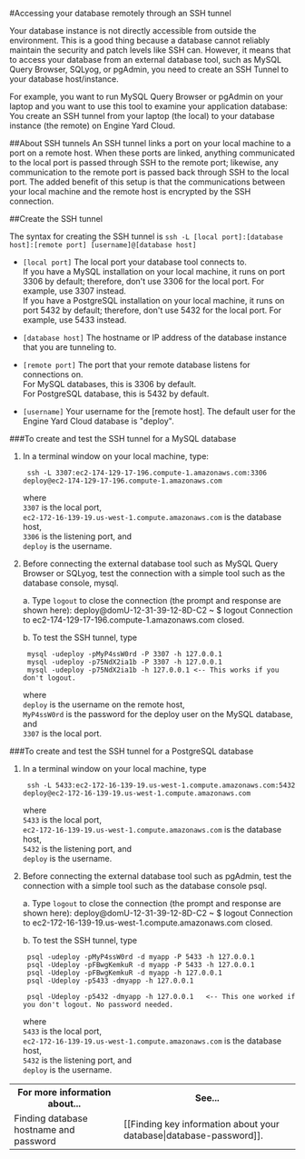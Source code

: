 #Accessing your database remotely through an SSH tunnel

Your database instance is not directly accessible from outside the environment. This is a good thing because a database cannot reliably maintain the security and patch levels like SSH can. However, it means that to access your database from an external database tool, such as MySQL Query Browser, SQLyog, or pgAdmin, you need to create an SSH Tunnel to your database host/instance.

For example, you want to run MySQL Query Browser or pgAdmin on your laptop and you want to use this tool to examine your application database: You create an SSH tunnel from your laptop (the local) to your database instance (the remote) on Engine Yard Cloud. 

##About SSH tunnels
An SSH tunnel links a port on your local machine to a port on a remote host. When these ports are linked, anything communicated to the local port is passed through SSH to the remote port; likewise, any communication to the remote port is passed back through SSH to the local port. The added benefit of this setup is that the communications between your local machine and the remote host is encrypted by the SSH connection.

##Create the SSH tunnel

The syntax for creating the SSH tunnel is `ssh -L [local port]:[database host]:[remote port] [username]@[database host]`

* `[local port]` The local port your database tool connects to.   
    If you have a MySQL installation on your local machine, it runs on port 3306 by default; therefore, don't use 3306 for the local port. For example, use 3307 instead.  
    If you have a PostgreSQL installation on your local machine, it runs on port 5432 by default; therefore, don't use 5432 for the local port. For example, use 5433 instead.

* `[database host]` The hostname or IP address of the database instance that you are tunneling to. <!-- Original: If the [remote host] is the database instance you will want to set this to 127.0.0.1 (so it refers to itself). If you used an application instance as [remote host] then you can use the value of "host:" from your database.yml instead. -->

* `[remote port]` The port that your remote database listens for connections on.  
    For MySQL databases, this is 3306 by default.  
    For PostgreSQL database, this is 5432 by default.

* `[username]` Your username for the [remote host]. The default user for the Engine Yard Cloud database is "deploy".

###To create and test the SSH tunnel for a MySQL database

1. In a terminal window on your local machine, type:

        ssh -L 3307:ec2-174-129-17-196.compute-1.amazonaws.com:3306 deploy@ec2-174-129-17-196.compute-1.amazonaws.com

    where  
    `3307` is the local port,  
    `ec2-172-16-139-19.us-west-1.compute.amazonaws.com` is the database host,  
    `3306` is the listening port, and  
    `deploy` is the username.

2. Before connecting the external database tool such as MySQL Query Browser or SQLyog, test the connection with a simple tool such as the database console, mysql.

    a. Type `logout` to close the connection (the prompt and response are shown here):
        deploy@domU-12-31-39-12-8D-C2 ~ $ logout
        Connection to ec2-174-129-17-196.compute-1.amazonaws.com closed.

    b. To test the SSH tunnel, type		 

        mysql -udeploy -pMyP4ssW0rd -P 3307 -h 127.0.0.1
        mysql -udeploy -p75NdX2ia1b -P 3307 -h 127.0.0.1
        mysql -udeploy -p75NdX2ia1b -h 127.0.0.1 <-- This works if you don't logout.

    where  
    `deploy` is the username on the remote host,  
    `MyP4ssW0rd` is the password for the deploy user on the MySQL database, and  
    `3307` is the local port.
        
###To create and test the SSH tunnel for a PostgreSQL database

1. In a terminal window on your local machine, type
		
	    ssh -L 5433:ec2-172-16-139-19.us-west-1.compute.amazonaws.com:5432 deploy@ec2-172-16-139-19.us-west-1.compute.amazonaws.com

    where  
    `5433` is the local port,  
    `ec2-172-16-139-19.us-west-1.compute.amazonaws.com` is the database host,  
    `5432` is the listening port, and  
    `deploy` is the username.

2. Before connecting the external database tool such as pgAdmin, test the connection with a simple tool such as the database console psql.
    
    a. Type `logout` to close the connection (the prompt and response are shown here):
        deploy@domU-12-31-39-12-8D-C2 ~ $ logout
        Connection to ec2-172-16-139-19.us-west-1.compute.amazonaws.com closed.

	b. To test the SSH tunnel, type		 
	    
	    psql -udeploy -pMyP4ssW0rd -d myapp -P 5433 -h 127.0.0.1
	    psql -Udeploy -pFBwgKemkuR -d myapp -P 5433 -h 127.0.0.1
	    psql -Udeploy -pFBwgKemkuR -d myapp -h 127.0.0.1
	    psql -Udeploy -p5433 -dmyapp -h 127.0.0.1
	
	    psql -Udeploy -p5432 -dmyapp -h 127.0.0.1   <-- This one worked if you don't logout. No password needed. 
	
    where  
    `5433` is the local port,  
    `ec2-172-16-139-19.us-west-1.compute.amazonaws.com` is the database host,  
    `5432` is the listening port, and  
    `deploy` is the username.

<!-- ##Test the connection 

Before connecting the external database tool such as (MySQL Query Browser or pgAdmin), make sure the tunnel is working properly. Simple tools for this are the database consoles (mysql or psql). 

QUESTION: what's the result from this test. "If you can connect to the database console from your local machine using the loopback address (as if you are the remote machine), then the tunnel works."
  
###To test the connnection (MySQL)

1. On your local machine, type:
        mysql -udeploy -pMyP4ssW0rd -P 3307 -h 127.0.0.1

    where  
    `deploy` is the username on the remote host,
    `MyP4ssW0rd` is the password for the deploy user on the MySQL database
    `3307` is the local port
    **Note:** The -h argument is needed to use `127.0.0.1` instead of `localhost`.
	
To test the connnection (PostgreSQL)

1. On your local machine, type:
        psql -udeploy -pMyP4ssW0rd -d myapp -P 3307 -h 127.0.0.1

	where  
	`deploy` is the username on the remote host,
	`MyP4ssW0rd` is the password for the deploy user on the MySQL database
	`myapp` is the name of the database
	`3307` is the local port
 	**Note:** The -h argument is needed to use `127.0.0.1` instead of `localhost`. -->



<table>
	  <tr>
	    <th>For more information about...</th><th>See...</th>
	  </tr>
	  <tr>
	    <td>Finding database hostname and password</td><td>[[Finding key information about your database|database-password]].</td></td>
	  </tr>
</table>